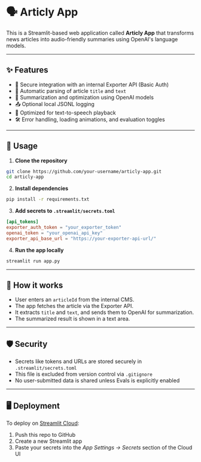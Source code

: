 # 🗣️ Articly App

This is a Streamlit-based web application called **Articly App** that transforms news articles into audio-friendly summaries using OpenAI's language models.


---

## ✨ Features

- 🔐 Secure integration with an internal Exporter API (Basic Auth)
- 📄 Automatic parsing of article `title` and `text`
- 🤖 Summarization and optimization using OpenAI models
- 📤 Optional local JSONL logging
- 📢 Optimized for text-to-speech playback
- 🛠️ Error handling, loading animations, and evaluation toggles

---

## 🚀 Usage

1. **Clone the repository**

```bash
git clone https://github.com/your-username/articly-app.git
cd articly-app
```

2. **Install dependencies**

```bash
pip install -r requirements.txt
```

3. **Add secrets to `.streamlit/secrets.toml`**

```toml
[api_tokens]
exporter_auth_token = "your_exporter_token"
openai_token = "your_openai_api_key"
exporter_api_base_url = "https://your-exporter-api-url/"
```

4. **Run the app locally**

```bash
streamlit run app.py
```

---

## 🧠 How it works

- User enters an `articleId` from the internal CMS.
- The app fetches the article via the Exporter API.
- It extracts `title` and `text`, and sends them to OpenAI for summarization.
- The summarized result is shown in a text area.

---

## 🛡 Security

- Secrets like tokens and URLs are stored securely in `.streamlit/secrets.toml`
- This file is excluded from version control via `.gitignore`
- No user-submitted data is shared unless Evals is explicitly enabled

---

## 🖥 Deployment

To deploy on [Streamlit Cloud](https://streamlit.io/cloud):

1. Push this repo to GitHub
2. Create a new Streamlit app
3. Paste your secrets into the *App Settings → Secrets* section of the Cloud UI